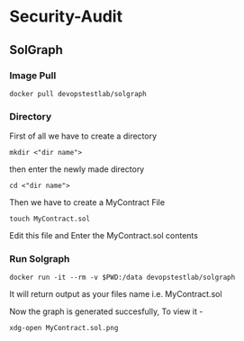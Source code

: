 # Security-Audit
## SolGraph
### Image Pull 
```
docker pull devopstestlab/solgraph
```
### Directory
First of all we have to create a directory
```
mkdir <"dir name">
```
then enter the newly made directory
```
cd <"dir name">
```
Then we have to create a MyContract File
```
touch MyContract.sol
```
Edit this file and Enter the MyContract.sol contents
### Run Solgraph
```
docker run -it --rm -v $PWD:/data devopstestlab/solgraph
```
It will return output as your files name i.e. MyContract.sol

Now the graph is generated succesfully, To view it -
```
xdg-open MyContract.sol.png
```
